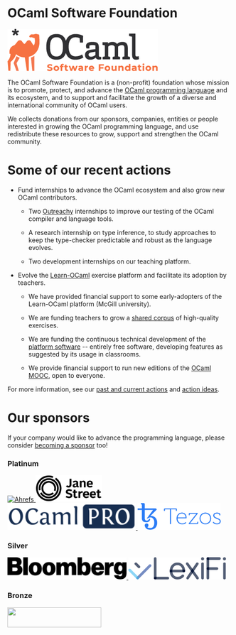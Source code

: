 # OCaml Software Foundation

![logo](img/logo-ocsf.png)

The OCaml Software Foundation is a (non-profit) foundation whose
mission is to promote, protect, and advance the [OCaml programming
language](ocaml.org) and its ecosystem, and to support and facilitate
the growth of a diverse and international community of OCaml users.

We collects donations from our sponsors, companies, entities or people
interested in growing the OCaml programming language, and use
redistribute these resources to grow, support and strengthen the OCaml
community.

# Some of our recent actions

- Fund internships to advance the OCaml ecosystem and also grow new
  OCaml contributors.

  + Two [Outreachy](https://www.outreachy.org/) internships to
    improve our testing of the OCaml compiler and language tools.

  + A research internship on type inference, to study approaches to
    keep the type-checker predictable and robust as the language evolves.

  + Two development internships on our teaching platform.

- Evolve the [Learn-OCaml](http://learn-ocaml.hackojo.org/) exercise
  platform and facilitate its adoption by teachers.

  + We have provided financial support to some early-adopters of the
    Learn-OCaml platform (McGill university).

  + We are funding teachers to grow a [shared
    corpus](https://github.com/ocaml-sf/learn-ocaml-corpus) of
    high-quality exercises.

  + We are funding the continuous technical development of the
    [platform software](https://github.com/ocaml-sf/learn-ocaml) --
    entirely free software, developing features as suggested by
    its usage in classrooms.

  + We provide financial support to run new editions of the [OCaml
    MOOC](https://www.fun-mooc.fr/courses/course-v1:parisdiderot+56002+session03/about),
    open to everyone.

For more information, see our [past and current
actions](past-and-current-actions.html) and [action
ideas](action-ideas.html).


# Our sponsors

If your company would like to advance the programming language, please
consider [becoming a sponsor](become-a-sponsor.html) too! 

### Platinum

<a href="https://ahrefs.com/">
  <img src="img/logo-ahrefs.png"
     alt="Ahrefs"
     style="width: 128px; height: 60px;" />
</a>
<a href="https://www.janestreet.com/">
  <img src="img/logo-janestreet.png"
     alt="Jane Street"
     style="width: 150px; height: 60px;" />
</a>
<a href="http://www.ocamlpro.com/">
  <img src="img/logo-ocamlpro.png"
     alt="OCamlPro"
     style="width: 289px; height: 60px;" />
</a>
<a href="https://tezos.foundation">
  <img src="img/logo-tezos.png"
     alt="Tezos Foundation"
     style="width: 187px; height: 60px;" />
</a>

### Silver

<a href="https://www.bloomberg.com/">
  <img src="img/logo-bloomberg.png"
     alt="Bloomberg"
     style="width: 268px; height: 50px;" />
</a>
<a href="https://www.lexifi.com/">
  <img src="img/logo-lexifi.svg"
     alt="Lexifi"
     style="width: 220px; height: 50px;" />
</a>

### Bronze

<a href="https://www.simcorp.com/">
  <img src="img/logo-simcorp.png"
     alt=""
     style="width: 211px; height: 45px;" />
</a>

